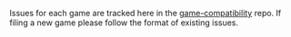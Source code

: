 Issues for each game are tracked here in the [game-compatibility](https://github.com/xenia-project/game-compatibility/issues) repo. If filing a new game please follow the format of existing issues.